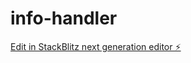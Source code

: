 # info-handler

[Edit in StackBlitz next generation editor ⚡️](https://stackblitz.com/~/github.com/rasty-B/info-handler)
